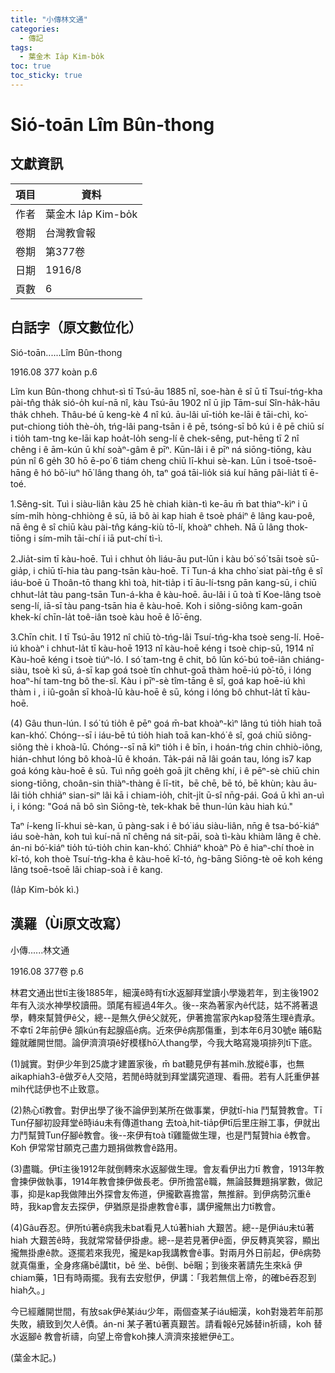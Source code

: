```yaml
---
title: "小傳林文通"
categories:
  - 傳記
tags:
  - 葉金木 Ia̍p Kim-bo̍k
toc: true
toc_sticky: true
---
```


# Sió-toān Lîm Bûn-thong

## 文獻資訊

| 項目 | 資料 |
|---|---|
| 作者 | 葉金木 Ia̍p Kim-bo̍k |
| 卷期 | 台灣教會報 |
| 卷期 | 第377卷 |
| 日期 | 1916/8 |
| 頁數 | 6 |

## 白話字（原文數位化）

Sió-toān......Lîm Bûn-thong

1916.08 377 koàn p.6

Lîm kun Bûn-thong chhut-sì tī Tsú-āu 1885 nî, soe-hàn ê sî ū tī Tsuí-tńg-kha pài-tn̂g tha̍k sió-o̍h kuí-nā nî, kàu Tsú-āu 1902 nî ū ji̍p Tām-suí Sîn-ha̍k-hāu tha̍k chheh. Thâu-bé ū keng-kè 4 nî kú. āu-lâi uī-tio̍h ke-lāi ê tāi-chì, ko͘-put-chiong tio̍h thè-o̍h, tńg-lâi pang-tsān i ê pē, tsóng-sī bô kú i ê pē chiū sí i tio̍h tam-tng ke-lāi kap hoa̍t-lo̍h seng-lí ê chek-sêng, put-hēng tī 2 nî chêng i ê ām-kún ū khí soàⁿ-gâm ê pīⁿ. Kūn-lâi i ê pīⁿ ná siōng-tiōng, kàu pún nî 6 ge̍h 30 hō ē-po͘ 6 tiám cheng chiū lī-khui sè-kan. Lūn i tsoē-tsoē-hāng ê hó bô͘-iuⁿ hō͘ lâng thang o̍h, taⁿ goá tāi-lio̍k siá kuí hāng pâi-lia̍t tī ē-toé.

1.Sêng-si̍t. Tuì i siàu-liân kàu 25 hè chiah kiàn-tì ke-āu m̄ bat thiaⁿ-kìⁿ i ū sím-mi̍h hòng-chhiòng ê sū, iā bô ài kap hiah ê tsoè pháiⁿ ê lâng kau-poê, nā êng ê sî chiū kàu pài-tn̂g káng-kiù tō-lí, khoàⁿ chheh. Nā ū lâng thok-tiōng i sím-mi̍h tāi-chí i iā put-chí tì-ì.

2.Jia̍t-sim tī kàu-hoē. Tuì i chhut o̍h liáu-āu put-lūn i kàu bó͘ só͘ tsāi tsoè sū-gia̍p, i chiū tī-hia tàu pang-tsān kàu-hoē. Tī Tun-á kha chho͘ siat pài-tn̂g ê sî iáu-boē ū Thoân-tō thang khì toà, hit-tia̍p i tī āu-lí-tsng pān kang-sū, i chiū chhut-la̍t tàu pang-tsān Tun-á-kha ê kàu-hoē. āu-lâi i ū toà tī Koe-lâng tsoè seng-lí, iā-sī tàu pang-tsān hia ê kàu-hoē. Koh i siông-siông kam-goān khek-kí chīn-la̍t toê-iân tsoè kàu hoē ê lō͘-ēng.

3.Chīn chit. I tī Tsú-āu 1912 nî chiū tò-tńg-lâi Tsuí-tńg-kha tsoè seng-lí. Hoē-iú khoàⁿ i chhut-la̍t tī kàu-hoē 1913 nî kàu-hoē kéng i tsoè chip-sū, 1914 nî Kàu-hoē kéng i tsoè tiúⁿ-ló. I só͘ tam-tng ê chit, bô lūn kó͘-bú toê-iân chiáng-siàu, tsoè kì sū, á-sī kap goá tsoè tīn chhut-goā thàm hoē-iú pò͘-tō, i lóng hoaⁿ-hí tam-tng bô the-sî. Kàu i pīⁿ-sè tîm-tāng ê sî, goá kap hoē-iú khì thàm i , i iû-goân sī khoà-lū kàu-hoē ê sū, kóng i lóng bô chhut-la̍t tī kàu-hoē.

(4) Gâu thun-lún. I só͘ tú tio̍h ê pēⁿ goá m̄-bat khoàⁿ-kìⁿ lâng tú tio̍h hiah toā kan-khó͘. Chóng--sī i iáu-bē tú tio̍h hiah toā kan-khó͘ ê sî, goá chiū siông-siông thè i khoà-lū. Chóng--sī nā kìⁿ tio̍h i ê bīn, i hoán-tńg chin chhiò-iông, hián-chhut lóng bô khoà-lū ê khoán. Ta̍k-pái nā lâi goán tau, lóng is7 kap goá kóng kàu-hoē ê sū. Tuì nn̄g goe̍h goā ji̍t chêng khí, i ê pēⁿ-sè chiū chin siong-tiōng, choân-sin thiàⁿ-thàng ē lī-tit，bē chē, bē tó, bē khùn; kàu āu-lâi tio̍h chhiáⁿ sian-siⁿ lâi kā i chiam-io̍h, chi̍t-ji̍t ū-sî nn̄g-pái. Goá ū khì an-uì i, i kóng: "Goá nā bô sìn Siōng-tè, tek-khak bē thun-lún kàu hiah kú."

Taⁿ í-keng lī-khui sè-kan, ū pàng-sak i ê bó͘ iáu siàu-liân, nn̄g ê tsa-bó͘-kiáⁿ iáu soè-hàn, koh tuì kuí-nā nî chêng ná sit-pāi, soà tì-kàu khiàm lâng ê chè. án-ni bó͘-kiáⁿ tio̍h tú-tio̍h chin kan-khó͘. Chhiáⁿ khoàⁿ Pò ê hiaⁿ-chí thoè in kî-tó, koh thoè Tsuí-tńg-kha ê kàu-hoē kî-tó, ǹg-bāng Siōng-tè oē koh kéng lâng tsoē-tsoē lâi chiap-soà i ê kang.

(Ia̍p Kim-bo̍k kì.)

## 漢羅（Ùi原文改寫）

小傳......林文通

1916.08 377卷 p.6

林君文通出世tī主後1885年，細漢ê時有tī水返腳拜堂讀小學幾若年，到主後1902年有入淡水神學校讀冊。頭尾有經過4年久。後--來為著家內ê代誌，姑不將著退學，轉來幫贊伊ê父，總--是無久伊ê父就死，伊著擔當家內kap發落生理ê責承。不幸tī 2年前伊ê 頷kún有起腺癌ê病。近來伊ê病那傷重，到本年6月30號e 晡6點鐘就離開世間。論伊濟濟項ê好模樣hō͘人thang學，今我大略寫幾項排列tī下底。

(1)誠實。對伊少年到25歲才建置家後，m̄ bat聽見伊有甚mih.放縱ê事，也無aikaphiah3-ê做歹ê人交陪，若閒ê時就到拜堂講究道理、看冊。若有人託重伊甚mih代誌伊也不止致意。

(2)熱心tī教會。對伊出學了後不論伊到某所在做事業，伊就tī-hia 鬥幫贊教會。Tī Tun仔腳初設拜堂ê時iáu未有傳道thang 去toà,hit-tia̍p伊tī后里庄辦工事，伊就出力鬥幫贊Tun仔腳ê教會。後--來伊有toà tī雞籠做生理，也是鬥幫贊hia ê教會。Koh 伊常常甘願克己盡力題捐做教會ê路用。

(3)盡職。伊tī主後1912年就倒轉來水返腳做生理。會友看伊出力tī 教會，1913年教會揀伊做執事，1914年教會揀伊做長老。伊所擔當ê職，無論鼓舞題捐掌數，做記事，抑是kap我做陣出外探會友佈道，伊攏歡喜擔當，無推辭。到伊病勢沉重ê時，我kap會友去探伊，伊猶原是掛慮教會ê事，講伊攏無出力tī教會。

(4)Gâu吞忍。伊所tú著ê病我未bat看見人tú著hiah 大艱苦。總--是伊iáu未tú著hiah 大艱苦ê時，我就常常替伊掛慮。總--是若見著伊ê面，伊反轉真笑容，顯出攏無掛慮ê款。逐擺若來我兜，攏是kap我講教會ê事。對兩月外日前起，伊ê病勢就真傷重，全身疼痛bē講tit，bē 坐、bē倒、bē睏；到後來著請先生來kā 伊chiam藥，1日有時兩擺。我有去安慰伊，伊講：「我若無信上帝，的確bē吞忍到hiah久。」

今已經離開世間，有放sak伊ê某iáu少年，兩個查某子iáu細漢，koh對幾若年前那失敗，續致到欠人ê債。án-ni 某子著tú著真艱苦。請看報ê兄姊替in祈禱，koh 替水返腳ê 教會祈禱，向望上帝會koh揀人濟濟來接紲伊ê工。

(葉金木記。)
